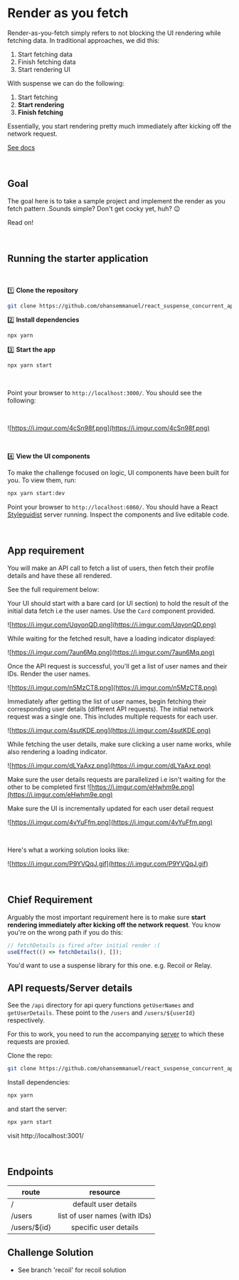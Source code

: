 # Render as you fetch

Render-as-you-fetch simply refers to not blocking the UI rendering while fetching data. In traditional approaches, we did this:

1. Start fetching data
2. Finish fetching data
3. Start rendering UI

With suspense we can do the following:

1. Start fetching
2. **Start rendering**
3. **Finish fetching**

Essentially, you start rendering pretty much immediately after kicking off the network request.

[See docs]()

<br />

## Goal

The goal here is to take a sample project and implement the render as you fetch pattern .Sounds simple? Don't get cocky yet, huh? 😉

Read on!

<br />

## Running the starter application

<br />

1️⃣ **Clone the repository**

```bash
git clone https://github.com/ohansemmanuel/react_suspense_concurrent_app.git
```

2️⃣ **Install dependencies**

```bash
npx yarn
```

3️⃣ **Start the app**

```bash
npx yarn start
```

<br />

Point your browser to `http://localhost:3000/`. You should see the following:

<br />

![https://i.imgur.com/4cSn98f.png](https://i.imgur.com/4cSn98f.png)

<br />

4️⃣ **View the UI components**

To make the challenge focused on logic, UI components have been built for you. To view them, run:

```bash
npx yarn start:dev
```

Point your browser to `http://localhost:6060/`. You should have a React [Styleguidist](https://react-styleguidist.js.org/) server running. Inspect the components and live editable code.

<br />

## App requirement

You will make an API call to fetch a list of users, then fetch their profile details and have these all rendered.

See the full requirement below:

Your UI should start with a bare card (or UI section) to hold the result of the initial data fetch i.e the user names. Use the `Card` component provided.

![https://i.imgur.com/UqyonQD.png](https://i.imgur.com/UqyonQD.png)

While waiting for the fetched result, have a loading indicator displayed:

![https://i.imgur.com/7aun6Mq.png](https://i.imgur.com/7aun6Mq.png)

Once the API request is successful, you'll get a list of user names and their IDs. Render the user names.

![https://i.imgur.com/n5MzCT8.png](https://i.imgur.com/n5MzCT8.png)

Immediately after getting the list of user names, begin fetching their corresponding user details (different API requests). The initial network request was a single one. This includes multiple requests for each user.

![https://i.imgur.com/4sutKDE.png](https://i.imgur.com/4sutKDE.png)

While fetching the user details, make sure clicking a user name works, while also rendering a loading indicator.

![https://i.imgur.com/dLYaAxz.png](https://i.imgur.com/dLYaAxz.png)

Make sure the user details requests are parallelized i.e isn't waiting for the other to be completed first
![https://i.imgur.com/eHwhm9e.png](https://i.imgur.com/eHwhm9e.png)

Make sure the UI is incrementally updated for each user detail request

![https://i.imgur.com/4vYuFfm.png](https://i.imgur.com/4vYuFfm.png)

<br />

Here's what a working solution looks like:

![https://i.imgur.com/P9YVQqJ.gif](https://i.imgur.com/P9YVQqJ.gif)

<br />

## Chief Requirement

Arguably the most important requirement here is to make sure **start rendering immediately after kicking off the network request**. You know you're on the wrong path if you do this:

```jsx
// fetchDetails is fired after initial render :(
useEffect(() => fetchDetails(), []);
```

You'd want to use a suspense library for this one. e.g. Recoil or Relay.

## API requests/Server details

See the `/api` directory for api query functions `getUserNames` and `getUserDetails`. These point to the `/users` and `/users/${userId}` respectively.

For this to work, you need to run the accompanying [server](https://github.com/ohansemmanuel/react_suspense_concurrent_app_server) to which these requests are proxied.

Clone the repo:

```bash
git clone https://github.com/ohansemmanuel/react_suspense_concurrent_app_server.git
```

Install dependencies:

```bash
npx yarn
```

and start the server:

```bash
npx yarn start
```

visit http://localhost:3001/

<br />

## Endpoints

| route         |           resource            |
| ------------- | :---------------------------: |
| /             |     default user details      |
| /users        | list of user names (with IDs) |
| /users/\${id} |     specific user details     |

## Challenge Solution

- See branch 'recoil' for recoil solution

